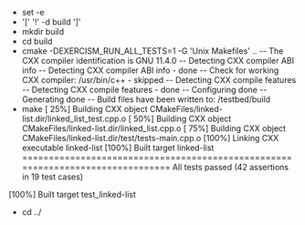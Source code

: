 + set -e
+ '[' '!' -d build ']'
+ mkdir build
+ cd build
+ cmake -DEXERCISM_RUN_ALL_TESTS=1 -G 'Unix Makefiles' ..
-- The CXX compiler identification is GNU 11.4.0
-- Detecting CXX compiler ABI info
-- Detecting CXX compiler ABI info - done
-- Check for working CXX compiler: /usr/bin/c++ - skipped
-- Detecting CXX compile features
-- Detecting CXX compile features - done
-- Configuring done
-- Generating done
-- Build files have been written to: /testbed/build
+ make
[ 25%] Building CXX object CMakeFiles/linked-list.dir/linked_list_test.cpp.o
[ 50%] Building CXX object CMakeFiles/linked-list.dir/linked_list.cpp.o
[ 75%] Building CXX object CMakeFiles/linked-list.dir/test/tests-main.cpp.o
[100%] Linking CXX executable linked-list
[100%] Built target linked-list
===============================================================================
All tests passed (42 assertions in 19 test cases)

[100%] Built target test_linked-list
+ cd ../
